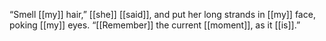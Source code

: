“Smell [[my]] hair,” [[she]] [[said]], and put her long strands in [[my]] face, poking [[my]] eyes. “[[Remember]] the current [[moment]], as it [[is]].”
